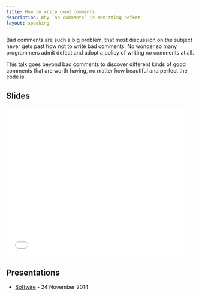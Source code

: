 ```yaml
---
title: How to write good comments
description: Why ‘no comments’ is admitting defeat
layout: speaking
---
```


Bad comments are such a big problem, that most discussion on the subject never gets past how not to write bad comments. No wonder so many programmers admit defeat and adopt a policy of writing no comments at all.

This talk goes beyond bad comments to discover different kinds of good comments that are worth having, no matter how beautiful and perfect the code is.

## Slides

<iframe src="//www.slideshare.net/slideshow/embed_code/41960704" width="476" height="400" frameborder="0" marginwidth="0" marginheight="0" scrolling="no"></iframe>

## Presentations

* [Softwire](http://www.softwire.com) - 24 November 2014
